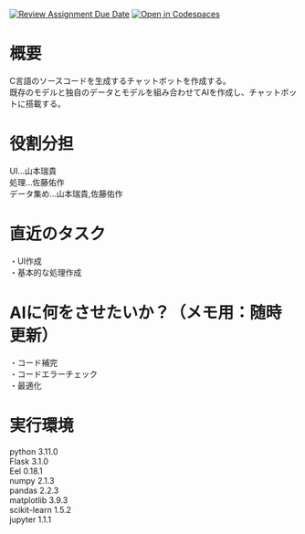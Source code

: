 [![Review Assignment Due Date](https://classroom.github.com/assets/deadline-readme-button-22041afd0340ce965d47ae6ef1cefeee28c7c493a6346c4f15d667ab976d596c.svg)](https://classroom.github.com/a/Fw6BNX-f)
[![Open in Codespaces](https://classroom.github.com/assets/launch-codespace-2972f46106e565e64193e422d61a12cf1da4916b45550586e14ef0a7c637dd04.svg)](https://classroom.github.com/open-in-codespaces?assignment_repo_id=17388676)

# 概要
C言語のソースコードを生成するチャットボットを作成する。 <br>
既存のモデルと独自のデータとモデルを組み合わせてAIを作成し、チャットボットに搭載する。 <br>

# 役割分担
UI...山本瑞貴 <br>
処理...佐藤佑作 <br>
データ集め...山本瑞貴,佐藤佑作 <br>

# 直近のタスク
・UI作成 <br>
・基本的な処理作成 <br>

# AIに何をさせたいか？（メモ用：随時更新）
・コード補完 <br>
・コードエラーチェック <br>
・最適化 <br>

# 実行環境
python  3.11.0 <br>
Flask   3.1.0 <br>
Eel     0.18.1 <br>
numpy   2.1.3 <br>
pandas  2.2.3 <br>
matplotlib  3.9.3 <br>
scikit-learn  1.5.2 <br>
jupyter 1.1.1 <br>